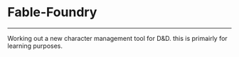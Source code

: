 # Fable-Foundry
---
Working out a new character management tool for D&D.
this is primairly for learning purposes.